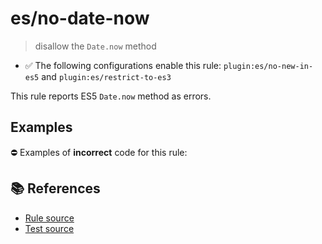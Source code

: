# es/no-date-now
> disallow the `Date.now` method

- ✅ The following configurations enable this rule: `plugin:es/no-new-in-es5` and `plugin:es/restrict-to-es3`

This rule reports ES5 `Date.now` method as errors.

## Examples

⛔ Examples of **incorrect** code for this rule:

<eslint-playground type="bad" code="/*eslint es/no-date-now: error */
var now = Date.now()
" />

## 📚 References

- [Rule source](https://github.com/mysticatea/eslint-plugin-es/blob/v4.1.0/lib/rules/no-date-now.js)
- [Test source](https://github.com/mysticatea/eslint-plugin-es/blob/v4.1.0/tests/lib/rules/no-date-now.js)
